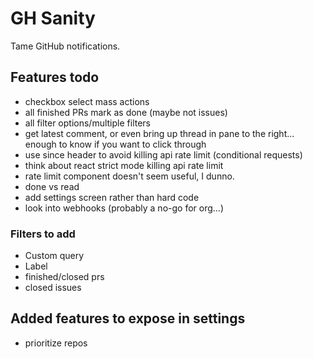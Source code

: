 # GH Sanity

Tame GitHub notifications.

## Features todo

- checkbox select mass actions
- all finished PRs mark as done (maybe not issues)
- all filter options/multiple filters
- get latest comment, or even bring up thread in pane to the right... enough to know if you want to click through
- use since header to avoid killing api rate limit (conditional requests)
- think about react strict mode killing api rate limit
- rate limit component doesn't seem useful, I dunno.
- done vs read
- add settings screen rather than hard code
- look into webhooks (probably a no-go for org...)

### Filters to add

- Custom query
- Label
- finished/closed prs
- closed issues

## Added features to expose in settings

- prioritize repos
